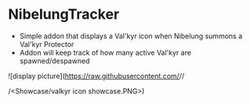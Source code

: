 # NibelungTracker
* Simple addon that displays a Val'kyr icon when Nibelung summons a Val'kyr Protector
* Addon will keep track of how many active Val'kyr are spawned/despawned

![display picture](https://raw.githubusercontent.com/<CarsonHallford>/<NibelungTracker>/<main>/<Showcase/valkyr icon showcase.PNG>)
